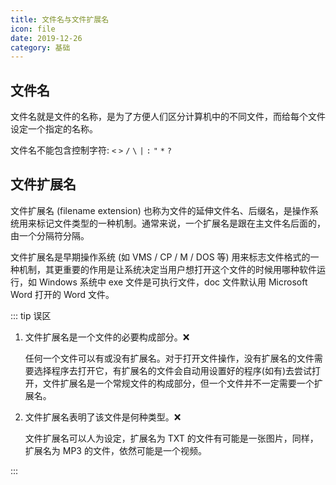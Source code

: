 ```yaml
---
title: 文件名与文件扩展名
icon: file
date: 2019-12-26
category: 基础
---
```


## 文件名

文件名就是文件的名称，是为了方便人们区分计算机中的不同文件，而给每个文件设定一个指定的名称。

文件名不能包含控制字符: `<` `>` `/` `\` `|` `:` `"` `*` `?`

## 文件扩展名

文件扩展名 (filename extension) 也称为文件的延伸文件名、后缀名，是操作系统用来标记文件类型的一种机制。通常来说，一个扩展名是跟在主文件名后面的，由一个分隔符分隔。

文件扩展名是早期操作系统 (如 VMS / CP / M / DOS 等) 用来标志文件格式的一种机制，其更重要的作用是让系统决定当用户想打开这个文件的时候用哪种软件运行，如 Windows 系统中 exe 文件是可执行文件，doc 文件默认用 Microsoft Word 打开的 Word 文件。

::: tip 误区

1. 文件扩展名是一个文件的必要构成部分。:x:

   任何一个文件可以有或没有扩展名。对于打开文件操作，没有扩展名的文件需要选择程序去打开它，有扩展名的文件会自动用设置好的程序(如有)去尝试打开，文件扩展名是一个常规文件的构成部分，但一个文件并不一定需要一个扩展名。

1. 文件扩展名表明了该文件是何种类型。:x:

   文件扩展名可以人为设定，扩展名为 TXT 的文件有可能是一张图片，同样，扩展名为 MP3 的文件，依然可能是一个视频。

:::

